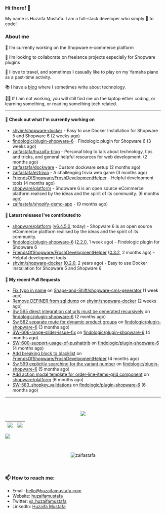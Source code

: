 ### Hi there! 👋

My name is Huzaifa Mustafa. I am a full-stack developer who simply :blue_heart: to code!

### About me 

🔭 I’m currently working on the Shopware e-commerce platform

:briefcase: I’m looking to collaborate on freelance projects especially for Shopware plugins

:musical_keyboard: I love to travel, and sometimes I casually like to play on my Yamaha piano as a past-time activity. 

:books: I have a [blog](https://blog.huzaifamustafa.com) where I sometimes write about technology.

:man_technologist: If I am not working, you will still find me on the laptop either coding, or learning something, or reading something tech related. 

----

#### 👷 Check out what I'm currently working on

- [shyim/shopware-docker](https://github.com/shyim/shopware-docker) - Easy to use Docker Installation for Shopware 5 and Shopware 6 (2 weeks ago)
- [findologic/plugin-shopware-6](https://github.com/findologic/plugin-shopware-6) - Findologic plugin for Shopware 6 (3 weeks ago)
- [zaifastafa/huzaifa-blog](https://github.com/zaifastafa/huzaifa-blog) - Personal blog to talk about technology, tips and tricks, and general helpful resources for web development. (2 months ago)
- [zaifastafa/dockware](https://github.com/zaifastafa/dockware) - Custom dockware setup (2 months ago)
- [zaifastafa/eztrivia](https://github.com/zaifastafa/eztrivia) - A challenging trivia web game (3 months ago)
- [FriendsOfShopware/FroshDevelopmentHelper](https://github.com/FriendsOfShopware/FroshDevelopmentHelper) - Helpful development tools (4 months ago)
- [shopware/platform](https://github.com/shopware/platform) - Shopware 6 is an open source eCommerce platform realised by the ideas and the spirit of its community. (6 months ago)
- [zaifastafa/shopify-demo-app](https://github.com/zaifastafa/shopify-demo-app) -  (9 months ago)

#### 🔭 Latest releases I've contributed to

- [shopware/platform](https://github.com/shopware/platform) ([v6.4.5.0](https://github.com/shopware/platform/releases/tag/v6.4.5.0), today) - Shopware 6 is an open source eCommerce platform realised by the ideas and the spirit of its community.
- [findologic/plugin-shopware-6](https://github.com/findologic/plugin-shopware-6) ([2.2.0](https://github.com/findologic/plugin-shopware-6/releases/tag/2.2.0), 1 week ago) - Findologic plugin for Shopware 6
- [FriendsOfShopware/FroshDevelopmentHelper](https://github.com/FriendsOfShopware/FroshDevelopmentHelper) ([0.3.2](https://github.com/FriendsOfShopware/FroshDevelopmentHelper/releases/tag/0.3.2), 2 months ago) - Helpful development tools
- [shyim/shopware-docker](https://github.com/shyim/shopware-docker) ([0.2.0](https://github.com/shyim/shopware-docker/releases/tag/0.2.0), 2 years ago) - Easy to use Docker Installation for Shopware 5 and Shopware 6

#### 🔨 My recent Pull Requests

- [Fix typo in name](https://github.com/Shape-and-Shift/shopware-cms-generator/pull/1) on [Shape-and-Shift/shopware-cms-generator](https://github.com/Shape-and-Shift/shopware-cms-generator) (1 week ago)
- [Remove DEFINER from sql dump](https://github.com/shyim/shopware-docker/pull/127) on [shyim/shopware-docker](https://github.com/shyim/shopware-docker) (2 weeks ago)
- [Sw 595 direct integration cat urls must be generated recursively](https://github.com/findologic/plugin-shopware-6/pull/196) on [findologic/plugin-shopware-6](https://github.com/findologic/plugin-shopware-6) (2 months ago)
- [Sw 582 separate route for dynamic product groups](https://github.com/findologic/plugin-shopware-6/pull/193) on [findologic/plugin-shopware-6](https://github.com/findologic/plugin-shopware-6) (3 months ago)
- [SW-606-range-slider-issue-fix](https://github.com/findologic/plugin-shopware-6/pull/188) on [findologic/plugin-shopware-6](https://github.com/findologic/plugin-shopware-6) (4 months ago)
- [SW-600-support-usage-of-pushattrib](https://github.com/findologic/plugin-shopware-6/pull/187) on [findologic/plugin-shopware-6](https://github.com/findologic/plugin-shopware-6) (4 months ago)
- [Add breaking block to blacklist](https://github.com/FriendsOfShopware/FroshDevelopmentHelper/pull/27) on [FriendsOfShopware/FroshDevelopmentHelper](https://github.com/FriendsOfShopware/FroshDevelopmentHelper) (4 months ago)
- [Sw 599 explicitly searching for the variant number](https://github.com/findologic/plugin-shopware-6/pull/183) on [findologic/plugin-shopware-6](https://github.com/findologic/plugin-shopware-6) (5 months ago)
- [Add action modal template for order-line-items-grid component](https://github.com/shopware/platform/pull/1729) on [shopware/platform](https://github.com/shopware/platform) (6 months ago)
- [SW-583_shopkey_validations](https://github.com/findologic/plugin-shopware-6/pull/176) on [findologic/plugin-shopware-6](https://github.com/findologic/plugin-shopware-6) (6 months ago)

----

<br>
<p align="center">
<img src="https://github-readme-streak-stats.herokuapp.com/?user=zaifastafa&count_private=true&layout=compact&theme=tokyonight">
</p>


|![](https://github-readme-stats.vercel.app/api?username=zaifastafa&&show_icons=true&title_color=ffffff&icon_color=bb2acf&text_color=daf7dc&bg_color=151515&count_private=true)|![](https://github-readme-stats.vercel.app/api/top-langs/?username=zaifastafa&layout=compact&theme=tokyonight)|
|-|-|

![](https://activity-graph.herokuapp.com/graph?username=zaifastafa&theme=redical&count_private=true)

<br>
<p align="center"><p align="center"> <img src="https://komarev.com/ghpvc/?username=zaifastafa" alt="zaifastafa"/> </p>  </p>
<br>

### 📫 How to reach me:

- Email: hello@huzaifamustafa.com
- Website: [huzaifamustafa](https://huzaifamustafa.com)
- Twitter: [@_huzaifamustafa](https://twitter.com/_huzaifamustafa)
- LinkedIn: [Huzaifa Mustafa](https://www.linkedin.com/in/zaifastafa/)

